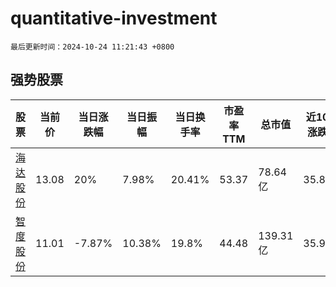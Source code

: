 # quantitative-investment

`最后更新时间：2024-10-24 11:21:43 +0800`

## 强势股票

|股票|当前价|当日涨跌幅|当日振幅|当日换手率|市盈率TTM|总市值|近10日涨跌幅|
|----|----|----|----|----|----|----|----|
|[海达股份](https://xueqiu.com/S/SZ300320)|13.08|20%|7.98%|20.41%|53.37|78.64亿|35.83%|
|[智度股份](https://xueqiu.com/S/SZ000676)|11.01|-7.87%|10.38%|19.8%|44.48|139.31亿|35.93%|
